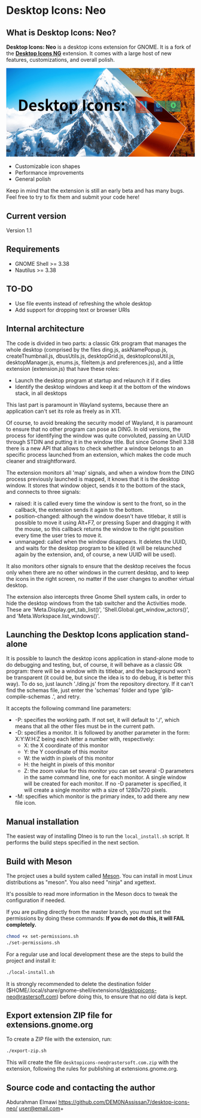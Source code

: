 # Desktop Icons: Neo

## What is Desktop Icons: Neo?

**Desktop Icons: Neo** is a desktop icons extension for GNOME. It is a fork of the [**Desktop Icons NG**](https://extensions.gnome.org/extension/2087/desktop-icons-ng-ding/) extension. It comes with a large host of new features, customizations, and overall polish.

![Image of Desktop Icons: Neo](https://github.com/DEM0NAssissan7/desktop-icons-neo/blob/main/Desktop%20Icons:%20Neo.jpg)
 * Customizable icon shapes
 * Performance improvements
 * General polish

Keep in mind that the extension is still an early beta and has many bugs. Feel free to try to fix them and submit your code here!

## Current version

Version 1.1

## Requirements

* GNOME Shell >= 3.38
* Nautilus >= 3.38

## TO-DO

* Use file events instead of refreshing the whole desktop
* Add support for dropping text or browser URIs

## Internal architecture

The code is divided in two parts: a classic Gtk program that manages the whole desktop
(comprised by the files ding.js, askNamePopup.js, createThumbnail.js, dbusUtils.js, desktopGrid.js,
desktopIconsUtil.js, desktopManager.js, enums.js, fileItem.js and preferences.js), and a little
extension (extension.js) that have these roles:

 * Launch the desktop program at startup and relaunch it if it dies
 * Identify the desktop windows and keep it at the bottom of the windows stack, in all desktops

This last part is paramount in Wayland systems, because there an application can't set its role
as freely as in X11.

Of course, to avoid breaking the security model of Wayland, it is paramount to ensure that no other
program can pose as DING. In old versions, the process for identifying the window was quite convoluted,
passing an UUID through STDIN and putting it in the window title. But since Gnome Shell 3.38 there is
a new API that allows to check whether a window belongs to an specific process launched from an
extension, which makes the code much cleaner and straightforward.

The extension monitors all 'map' signals, and when a window from the DING process previously
launched is mapped, it knows that it is the desktop window. It stores that window object, sends it to
the bottom of the stack, and connects to three signals:

* raised: it is called every time the window is sent to the front, so in the callback, the extension
sends it again to the bottom.
* position-changed: although the window doesn't have titlebar, it still is possible to move it using
Alt+F7, or pressing Super and dragging it with the mouse, so this callback returns the window to the
right possition every time the user tries to move it.
* unmanaged: called when the window disappears. It deletes the UUID, and waits for the desktop program
to be killed (it will be relaunched again by the extension, and, of course, a new UUID will be used).

It also monitors other signals to ensure that the desktop receives the focus only when there are no
other windows in the current desktop, and to keep the icons in the right screen, no matter if the
user changes to another virtual desktop.

The extension also intercepts three Gnome Shell system calls, in order to hide the desktop windows
from the tab switcher and the Activities mode. These are 'Meta.Display.get_tab_list()',
'Shell.Global.get_window_actors()', and 'Meta.Workspace.list_windows()'.

## Launching the Desktop Icons application stand-alone

It is possible to launch the desktop icons application in stand-alone mode to do debugging and
testing, but, of course, it will behave as a classic Gtk program: there will be a window with its
titlebar, and the background won't be transparent (it could be, but since the idea is to do debug,
it is better this way). To do so, just launch './ding.js' from the repository directory. If it can't
find the schemas file, just enter the 'schemas' folder and type 'glib-compile-schemas .', and retry.

It accepts the following command line parameters:

* -P: specifies the working path. If not set, it will default to './', which means that all the other
files must be in the current path.
* -D: specifies a monitor. It is followed by another parameter in the form: X:Y:W:H:Z being each letter
      a number with, respectively:
    * X: the X coordinate of this monitor
    * Y: the Y coordinate of this monitor
    * W: the width in pixels of this monitor
    * H: the height in pixels of this monitor
    * Z: the zoom value for this monitor
  you can set several -D parameters in the same command line, one for each monitor. A single window
  will be created for each monitor. If no -D parameter is specified, it will create a single monitor
  with a size of 1280x720 pixels.
* -M: specifies which monitor is the primary index, to add there any new file icon.


## Manual installation

The easiest way of installing DIneo is to run the `local_install.sh` script. It performs the build steps
specified in the next section.


## Build with Meson

The project uses a build system called [Meson](https://mesonbuild.com/). You can install
in most Linux distributions as "meson". You also need "ninja" and xgettext.

It's possible to read more information in the Meson docs to tweak the configuration if needed.

If you are pulling directly from the master branch, you must set the permissions by doing these commands:
**If you do not do this, it will FAIL completely.**

```bash
chmod +x set-permissions.sh
./set-permissions.sh
```

For a regular use and local development these are the steps to build the
project and install it:

```bash
./local-install.sh
```

It is strongly recommended to delete the destination folder
($HOME/.local/share/gnome-shell/extensions/desktopicons-neo@rastersoft.com) before doing this, to ensure that no old
data is kept.

## Export extension ZIP file for extensions.gnome.org

To create a ZIP file with the extension, run:

```bash
./export-zip.sh
```

This will create the file `desktopicons-neo@rastersoft.com.zip` with the extension, following the rules for publishing at extensions.gnome.org.

## Source code and contacting the author

Abdurahman Elmawi
https://github.com/DEM0NAssissan7/desktop-icons-neo/
user@email.com+
